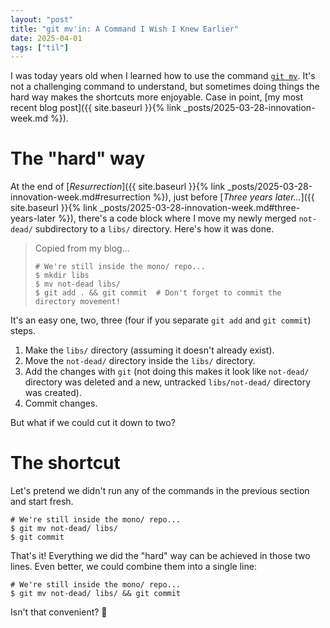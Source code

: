 ```yaml
---
layout: "post"
title: "git mv'in: A Command I Wish I Knew Earlier"
date: 2025-04-01
tags: ["til"]
---
```


I was today years old when I learned how to use the command [`git mv`](https://git-scm.com/docs/git-mv).
It's not a challenging command to understand,
but sometimes doing things the hard way makes the shortcuts more enjoyable.
Case in point, [my most recent blog post]({{ site.baseurl }}{% link _posts/2025-03-28-innovation-week.md %}).

# The "hard" way
At the end of [_Resurrection_]({{ site.baseurl }}{% link _posts/2025-03-28-innovation-week.md#resurrection %}),
just before [_Three years later..._]({{ site.baseurl }}{% link _posts/2025-03-28-innovation-week.md#three-years-later %}), there's a code block where I move my newly merged `not-dead/` subdirectory to a `libs/` directory.
Here's how it was done.
<blockquote>
Copied from my blog...

```shell
# We're still inside the mono/ repo...
$ mkdir libs
$ mv not-dead libs/
$ git add . && git commit  # Don't forget to commit the directory movement!
```
</blockquote>

It's an easy one, two, three (four if you separate `git add` and `git commit`) steps.
1. Make the `libs/` directory (assuming it doesn't already exist).
2. Move the `not-dead/` directory inside the `libs/` directory.
3. Add the changes with `git` (not doing this makes it look like `not-dead/` directory was deleted and a new, untracked `libs/not-dead/` directory was created).
4. Commit changes.

But what if we could cut it down to two?

# The shortcut
Let's pretend we didn't run any of the commands in the previous section and start fresh.
```shell
# We're still inside the mono/ repo...
$ git mv not-dead/ libs/
$ git commit
```

That's it!
Everything we did the "hard" way can be achieved in those two lines.
Even better, we could combine them into a single line:
```shell
# We're still inside the mono/ repo...
$ git mv not-dead/ libs/ && git commit
```

Isn't that convenient?
🙂
